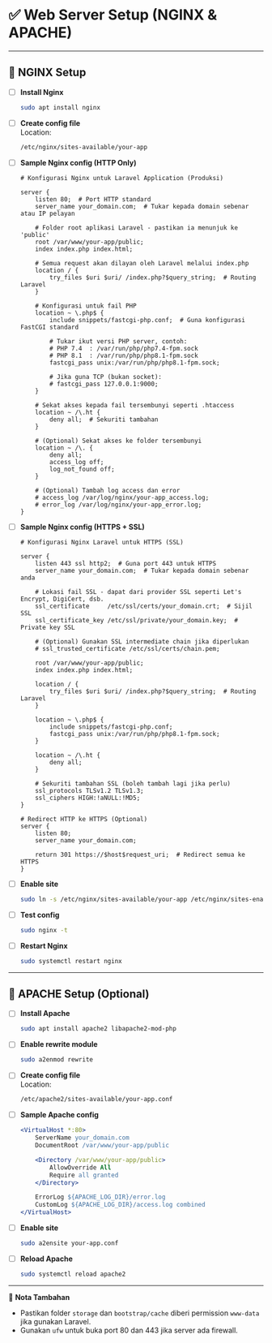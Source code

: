 # ✅ Web Server Setup (NGINX & APACHE)

---

## 📌 NGINX Setup

- [ ] **Install Nginx**  
  ```bash
  sudo apt install nginx
  ```

- [ ] **Create config file**  
  Location:  
  ```bash
  /etc/nginx/sites-available/your-app
  ```

- [ ] **Sample Nginx config (HTTP Only)**  
  ```nginx
  # Konfigurasi Nginx untuk Laravel Application (Produksi)

  server {
      listen 80;  # Port HTTP standard
      server_name your_domain.com;  # Tukar kepada domain sebenar atau IP pelayan

      # Folder root aplikasi Laravel - pastikan ia menunjuk ke 'public'
      root /var/www/your-app/public;
      index index.php index.html;

      # Semua request akan dilayan oleh Laravel melalui index.php
      location / {
          try_files $uri $uri/ /index.php?$query_string;  # Routing Laravel
      }

      # Konfigurasi untuk fail PHP
      location ~ \.php$ {
          include snippets/fastcgi-php.conf;  # Guna konfigurasi FastCGI standard

          # Tukar ikut versi PHP server, contoh:
          # PHP 7.4  : /var/run/php/php7.4-fpm.sock
          # PHP 8.1  : /var/run/php/php8.1-fpm.sock
          fastcgi_pass unix:/var/run/php/php8.1-fpm.sock;

          # Jika guna TCP (bukan socket):
          # fastcgi_pass 127.0.0.1:9000;
      }

      # Sekat akses kepada fail tersembunyi seperti .htaccess
      location ~ /\.ht {
          deny all;  # Sekuriti tambahan
      }

      # (Optional) Sekat akses ke folder tersembunyi
      location ~ /\. {
          deny all;
          access_log off;
          log_not_found off;
      }

      # (Optional) Tambah log access dan error
      # access_log /var/log/nginx/your-app_access.log;
      # error_log /var/log/nginx/your-app_error.log;
  }
  ```

- [ ] **Sample Nginx config (HTTPS + SSL)**  
  ```nginx
  # Konfigurasi Nginx Laravel untuk HTTPS (SSL)

  server {
      listen 443 ssl http2;  # Guna port 443 untuk HTTPS
      server_name your_domain.com;  # Tukar kepada domain sebenar anda

      # Lokasi fail SSL - dapat dari provider SSL seperti Let's Encrypt, DigiCert, dsb.
      ssl_certificate     /etc/ssl/certs/your_domain.crt;  # Sijil SSL
      ssl_certificate_key /etc/ssl/private/your_domain.key;  # Private key SSL

      # (Optional) Gunakan SSL intermediate chain jika diperlukan
      # ssl_trusted_certificate /etc/ssl/certs/chain.pem;

      root /var/www/your-app/public;
      index index.php index.html;

      location / {
          try_files $uri $uri/ /index.php?$query_string;  # Routing Laravel
      }

      location ~ \.php$ {
          include snippets/fastcgi-php.conf;
          fastcgi_pass unix:/var/run/php/php8.1-fpm.sock;
      }

      location ~ /\.ht {
          deny all;
      }

      # Sekuriti tambahan SSL (boleh tambah lagi jika perlu)
      ssl_protocols TLSv1.2 TLSv1.3;
      ssl_ciphers HIGH:!aNULL:!MD5;
  }

  # Redirect HTTP ke HTTPS (Optional)
  server {
      listen 80;
      server_name your_domain.com;

      return 301 https://$host$request_uri;  # Redirect semua ke HTTPS
  }
  ```

- [ ] **Enable site**
  ```bash
  sudo ln -s /etc/nginx/sites-available/your-app /etc/nginx/sites-enabled/
  ```

- [ ] **Test config**
  ```bash
  sudo nginx -t
  ```

- [ ] **Restart Nginx**
  ```bash
  sudo systemctl restart nginx
  ```

---

## 📌 APACHE Setup (Optional)

- [ ] **Install Apache**
  ```bash
  sudo apt install apache2 libapache2-mod-php
  ```

- [ ] **Enable rewrite module**
  ```bash
  sudo a2enmod rewrite
  ```

- [ ] **Create config file**  
  Location:  
  ```bash
  /etc/apache2/sites-available/your-app.conf
  ```

- [ ] **Sample Apache config**
  ```apache
  <VirtualHost *:80>
      ServerName your_domain.com
      DocumentRoot /var/www/your-app/public

      <Directory /var/www/your-app/public>
          AllowOverride All
          Require all granted
      </Directory>

      ErrorLog ${APACHE_LOG_DIR}/error.log
      CustomLog ${APACHE_LOG_DIR}/access.log combined
  </VirtualHost>
  ```

- [ ] **Enable site**
  ```bash
  sudo a2ensite your-app.conf
  ```

- [ ] **Reload Apache**
  ```bash
  sudo systemctl reload apache2
  ```

---

📝 **Nota Tambahan**  
- Pastikan folder `storage` dan `bootstrap/cache` diberi permission `www-data` jika gunakan Laravel.
- Gunakan `ufw` untuk buka port 80 dan 443 jika server ada firewall.

